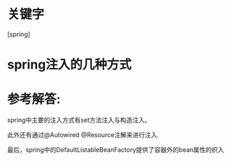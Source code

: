 # 关键字

 \[spring\]

# spring注入的几种方式


# 参考解答:

spring中主要的注入方式有set方法注入与构造注入。

此外还有通过@Autowired @Resource注解来进行注入.

最后，spring中的DefaultListableBeanFactory提供了容器外的bean属性的织入


